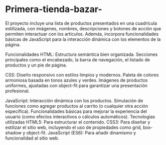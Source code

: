 # Primera-tienda-bazar-
El proyecto incluye una lista de productos presentados en una cuadrícula estilizada, con imágenes, nombres, descripciones y botones de acción que permiten interactuar con los artículos. Además, incorpora funcionalidades básicas de JavaScript para la interacción dinámica con los elementos de la página.

Funcionalidades
HTML:
Estructura semántica bien organizada.
Secciones principales como el encabezado, la barra de navegación, el listado de productos y un pie de página.

CSS:
Diseño responsivo con estilos limpios y modernos.
Paleta de colores armoniosa basada en tonos azules y verdes.
Imágenes de productos uniformes, ajustadas con object-fit para garantizar una presentación profesional.

JavaScript:
Interacción dinámica con los productos.
Simulación de funciones como agregar productos al carrito (o cualquier otra acción específica).
Funcionalidades básicas para mejorar la experiencia del usuario (como efectos interactivos o cálculos automáticos).
Tecnologías utilizadas
HTML5: Para estructurar el contenido.
CSS3: Para diseñar y estilizar el sitio web, incluyendo el uso de propiedades como grid, box-shadow y object-fit.
JavaScript (ES6): Para añadir dinamismo y funcionalidad al sitio web.
